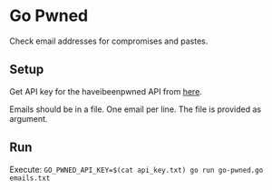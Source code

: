 # Go Pwned

Check email addresses for compromises and pastes.

## Setup

Get API key for the haveibeenpwned API from [here](https://haveibeenpwned.com/API/Key).

Emails should be in a file. One email per line. The file is provided as argument.

## Run

Execute: `GO_PWNED_API_KEY=$(cat api_key.txt) go run go-pwned.go emails.txt`
